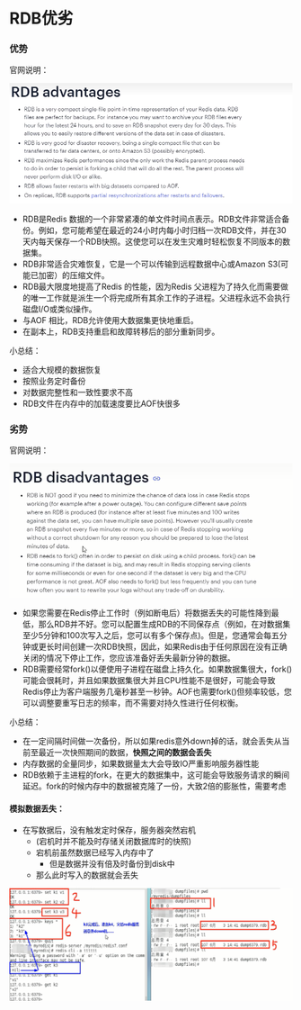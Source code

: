 # RDB优劣

### 优势

官网说明：

![](images/16.RDB优势官网说明.jpg)

- RDB是Redis 数据的一个非常紧凑的单文件时间点表示。RDB文件非常适合备份。例如，您可能希望在最近的24小时内每小时归档一次RDB文件，并在30天内每天保存一个RDB快照。这使您可以在发生灾难时轻松恢复不同版本的数据集。
- RDB非常适合灾难恢复，它是一个可以传输到远程数据中心或Amazon S3(可能已加密）的压缩文件。
- RDB最大限度地提高了Redis 的性能，因为Redis 父进程为了持久化而需要做的唯一工作就是派生一个将完成所有其余工作的子进程。父进程永远不会执行磁盘I/О或类似操作。
- 与AOF 相比，RDB允许使用大数据集更快地重启。
- 在副本上，RDB支持重启和故障转移后的部分重新同步。

小总结：

- 适合大规模的数据恢复
- 按照业务定时备份
- 对数据完整性和一致性要求不高
- RDB文件在内存中的加载速度要比AOF快很多

### 劣势

官网说明：

![](images/17.RDB劣势官网说明.jpg)

- 如果您需要在Redis停止工作时（例如断电后）将数据丢失的可能性降到最低，那么RDB并不好。您可以配置生成RDB的不同保存点（例如，在对数据集至少5分钟和100次写入之后，您可以有多个保存点)。但是，您通常会每五分钟或更长时间创建一次RDB快照，因此，如果Redis由于任何原因在没有正确关闭的情况下停止工作，您应该准备好丢失最新分钟的数据。
- RDB需要经常fork()以便使用子进程在磁盘上持久化。如果数据集很大，fork()可能会很耗时，并且如果数据集很大并且CPU性能不是很好，可能会导致Redis停止为客户端服务几毫秒甚至一秒钟。AOF也需要fork()但频率较低，您可以调整要重写日志的频率，而不需要对持久性进行任何权衡。

小总结：

- 在一定间隔时间做一次备份，所以如果redis意外down掉的话，就会丢失从当前至最近一次快照期间的数据，**快照之间的数据会丢失**
- 内存数据的全量同步，如果数据量太大会导致IO严重影响服务器性能
- RDB依赖于主进程的fork，在更大的数据集中，这可能会导致服务请求的瞬间延迟。fork的时候内存中的数据被克隆了一份，大致2倍的膨胀性，需要考虑

#### 模拟数据丢失：

- 在写数据后，没有触发定时保存，服务器突然宕机
  - (宕机时并不能及时存储关闭数据库时的快照)
  - 宕机前虽然数据已经写入内存中了
    - 但是数据并没有倍及时备份到disk中
  - 那么此时写入的数据就会丢失

![](images/18.RDB模拟数据丢失.jpg)

